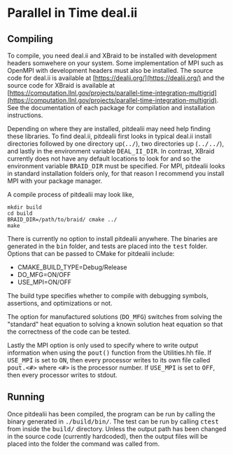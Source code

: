 # Parallel in Time deal.ii

## Compiling

To compile, you need deal.ii and XBraid to be installed with development headers somwehere on your system.
Some implementation of MPI such as OpenMPI with development headers must also be installed.
The source code for deal.ii is available at [https://dealii.org/](https://dealii.org/) and the source code for XBraid is available at [https://computation.llnl.gov/projects/parallel-time-integration-multigrid](https://computation.llnl.gov/projects/parallel-time-integration-multigrid).
See the documentation of each package for compilation and installation instructions.

Depending on where they are installed, pitdealii may need help finding these libraries.
To find deal.ii, pitdealii first looks in typical deal.ii install directories followed by one directory up(<kbd>../</kbd>), two directories up (<kbd>../../</kbd>), and lastly in the environment variable <kbd>DEAL_II_DIR</kbd>.
In contrast, XBraid currently does not have any default locations to look for and so the environment variable <kbd>BRAID_DIR</kbd> must be specified.
For MPI, pitdealii looks in standard installation folders only, for that reason I recommend you install MPI with your package manager.

A compile process of pitdealii may look like,

    mkdir build
	cd build
	BRAID_DIR=/path/to/braid/ cmake ../
	make

There is currently no option to install pitdealii anywhere.
The binaries are generated in the <kbd>bin</kbd> folder, and tests are placed into the <kbd>test</kbd> folder.
Options that can be passed to CMake for pitdealii include:

  * CMAKE_BUILD_TYPE=Debug/Release
  * DO_MFG=ON/OFF
  * USE_MPI=ON/OFF

The build type specifies whether to compile with debugging symbols, assertions, and optimizations or not.

The option for manufactured solutions (<kbd>DO_MFG</kbd>) switches from solving the "standard" heat equation to solving a known solution heat equation so that the correctness of the code can be tested.

Lastly the MPI option is only used to specify where to write output information when using the <kbd>pout()</kbd> function from the Utilities.hh file.
If <kbd>USE_MPI</kbd> is set to <kbd>ON</kbd>, then every processor writes to its own file called <kbd>pout.<#></kbd> where <kbd><#></kbd> is the processor number.
If <kbd>USE_MPI</kbd> is set to <kbd>OFF</kbd>, then every processor writes to stdout.

## Running

Once pitdealii has been compiled, the program can be run by calling the binary generated in <kbd>./build/bin/</kbd>.
The test can be run by calling <kbd>ctest</kbd> from inside the <kbd>build/</kbd> directory.
Unless the output path has been changed in the source code (currently hardcoded), then the output files will be placed into the folder the command was called from.
